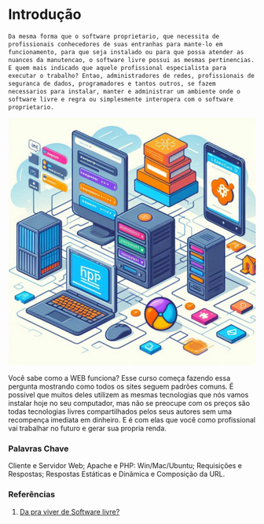 # Introdução

```
Da mesma forma que o software proprietario, que necessita de profissionais conhecedores de suas entranhas para mante-lo em funcionamento, para que seja instalado ou para que possa atender as nuances da manutencao, o software livre possui as mesmas pertinencias. E quem mais indicado que aquele profissional especialista para executar o trabalho? Entao, administradores de redes, profissionais de seguranca de dados, programadores e tantos outros, se fazem necessarios para instalar, manter e administrar um ambiente onde o software livre e regra ou simplesmente interopera com o software proprietario.

```

![cliente servidor web](../Img/img1.jfif)

Você sabe como a WEB funciona? Esse curso começa fazendo essa pergunta mostrando como todos os sites seguem padrões comuns. É possivel que muitos deles utilizem as mesmas tecnologias que nós vamos instalar hoje no seu computador, mas não se preocupe com os preços são todas tecnologias livres compartilhados pelos seus autores sem uma recompença imediata em dinheiro. E é com elas que você como profissional vai trabalhar no futuro e gerar sua propria renda.

### Palavras Chave

Cliente e Servidor Web; Apache e PHP: Win/Mac/Ubuntu; Requisições e Respostas; Respostas Estáticas e Dinâmica e Composição da URL.

### Referências

1. [Da pra viver de Software livre?]('http://www.michelazzo.com.br/textos/da-para-viver-software-livre-2')